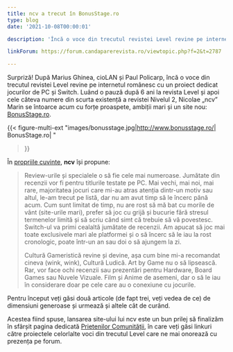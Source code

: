 ```yaml
---
title: ncv a trecut în BonusStage.ro
type: blog
date: '2021-10-08T00:00:01'

description: 'Încă o voce din trecutul revistei Level revine pe internetul românesc cu un proiect dedicat jocurilor de PC și Switch. Nicolae „ncv” Marin revine cu forțe proaspete, ambiții mari și un site nou: BonusStage.ro. După cum ne spune chiar el: „Review-urile și specialele o să fie cele mai numeroase. Jumătate din recenzii vor fi pentru titlurile testate pe PC. Mai vechi, mai noi, mai rare, majoritatea jocuri care mi-au atras atenția dintr-un motiv sau altul. Switch-ul va primi cealaltă jumătate de recenzii.”'

linkForum: https://forum.candaparerevista.ro/viewtopic.php?f=2&t=2787

---
```

Surpriză! După Marius Ghinea, cioLAN și Paul Policarp, încă o voce din trecutul revistei Level revine pe internetul românesc cu un proiect dedicat jocurilor de PC și Switch. Luând o pauză după 6 ani la revista Level și apoi cele câteva numere din scurta existență a revistei Nivelul 2, Nicolae „ncv” Marin se întoarce acum cu forțe proaspete, ambiții mari și un site nou: [BonusStage.ro](http://www.bonusstage.ro/).

{{< figure-multi-ext
"images/bonusstage.jpg|http://www.bonusstage.ro/| BonusStage.ro| "
>}}

În [propriile cuvinte](https://www.bonusstage.ro/despre/), **ncv** își propune:

> Review-urile și specialele o să fie cele mai numeroase. Jumătate din recenzii vor fi pentru titlurile testate pe PC. Mai vechi, mai noi, mai rare, majoritatea jocuri care mi-au atras atenția dintr-un motiv sau altul, le-am trecut pe listă, dar nu am avut timp să le încerc până acum. Cum sunt limitat de timp, nu are rost să mă bat cu morile de vânt (site-urile mari), prefer să joc cu grijă și bucurie fără stresul termenelor limită și să scriu când simt că trebuie să vă povestesc. Switch-ul va primi cealaltă jumătate de recenzii. Am apucat să joc mai toate exclusivele mari ale platformei și o să încerc să le iau la rost cronologic, poate într-un an sau doi o să ajungem la zi.
> 
> Cultură Gameristică revine și devine, așa cum bine mi-a recomandat cineva (wink, wink), Cultură Ludică. Art by Game nu o să lipsească. Rar, vor face ochi recenzii sau prezentări pentru Hardware, Board Games sau Nuvele Vizuale. Film și Anime de asemeni, dar o să le iau în considerare doar pe cele care au o conexiune cu jocurile.

Pentru început veți găsi două articole (de fapt trei, veți vedea de ce) de dimensiuni generoase și urmează și altele cât de curând.

Acestea fiind spuse, lansarea site-ului lui ncv este un bun prilej să finalizăm în sfârșit pagina dedicată [Prietenilor Comunității](/prieteni), în care veți găsi linkuri către proiectele celorlalte voci din trecutul Level care ne mai onorează cu prezența pe forum.